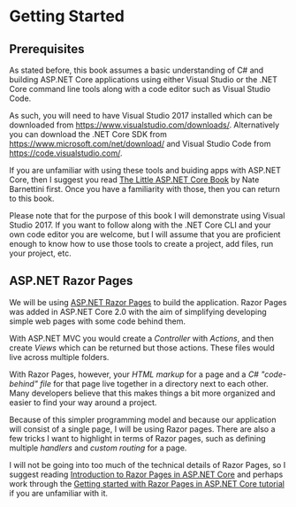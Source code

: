 # Getting Started

## Prerequisites

As stated before, this book assumes a basic understanding of C# and building ASP.NET Core applications using either Visual Studio or the .NET Core command line tools along with a code editor such as Visual Studio Code.

As such, you will need to have Visual Studio 2017 installed which can be downloaded from https://www.visualstudio.com/downloads/. Alternatively you can download the .NET Core SDK from https://www.microsoft.com/net/download/ and Visual Studio Code from https://code.visualstudio.com/.

If you are unfamiliar with using these tools and buiding apps with ASP.NET Core, then I suggest you read [The Little ASP.NET Core Book](https://www.recaffeinate.co/book/) by Nate Barnettini first. Once you have a familiarity with those, then you can return to this book.

Please note that for the purpose of this book I will demonstrate using Visual Studio 2017. If you want to follow along with the .NET Core CLI and your own code editor you are welcome, but I will assume that you are proficient enough to know how to use those tools to create a project, add files, run your project, etc.

## ASP.NET Razor Pages

We will be using [ASP.NET Razor Pages](https://docs.microsoft.com/en-us/aspnet/core/mvc/razor-pages/) to build the application. Razor Pages was added in ASP.NET Core 2.0 with the aim of simplifying developing simple web pages with some code behind them. 

With ASP.NET MVC you would create a _Controller_ with _Actions_, and then create _Views_ which can be returned but those actions. These files would live across multiple folders. 

With Razor Pages, however, your _HTML markup_ for a page and a _C# "code-behind" file_ for that page live together in a directory next to each other. Many developers believe that this makes things a bit more organized and easier to find your way around a project.

Because of this simpler programming model and because our application will consist of a single page, I will be using Razor pages. There are also a few tricks I want to highlight in terms of Razor pages, such as defining multiple _handlers_ and _custom routing_ for a page.

I will not be going into too much of the technical details of Razor Pages, so I suggest reading [Introduction to Razor Pages in ASP.NET Core](https://docs.microsoft.com/en-us/aspnet/core/mvc/razor-pages/) and perhaps work through the [Getting started with Razor Pages in ASP.NET Core tutorial](https://docs.microsoft.com/en-us/aspnet/core/tutorials/razor-pages/razor-pages-start) if you are unfamiliar with it.

